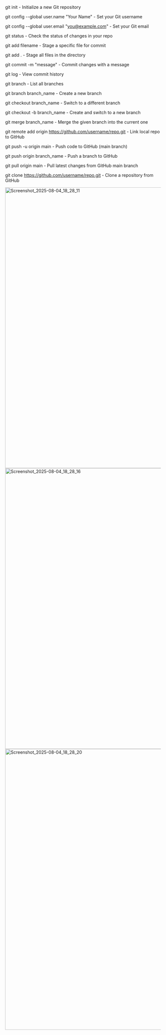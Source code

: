 git init                 - Initialize a new Git repository

git config --global user.name "Your Name"   - Set your Git username

git config --global user.email "you@example.com" - Set your Git email

git status              - Check the status of changes in your repo

git add filename        - Stage a specific file for commit

git add .               - Stage all files in the directory

git commit -m "message" - Commit changes with a message

git log                 - View commit history

git branch              - List all branches

git branch branch_name  - Create a new branch

git checkout branch_name - Switch to a different branch

git checkout -b branch_name - Create and switch to a new branch

git merge branch_name   - Merge the given branch into the current one

git remote add origin https://github.com/username/repo.git - Link local repo to GitHub

git push -u origin main - Push code to GitHub (main branch)

git push origin branch_name - Push a branch to GitHub

git pull origin main    - Pull latest changes from GitHub main branch

git clone https://github.com/username/repo.git - Clone a repository from GitHub

<img width="1920" height="909" alt="Screenshot_2025-08-04_18_28_11" src="https://github.com/user-attachments/assets/3651800e-6e19-4c03-b6bd-bb1c9269798e" />

<img width="1920" height="909" alt="Screenshot_2025-08-04_18_28_16" src="https://github.com/user-attachments/assets/e56c4601-d781-48b6-8561-c5255ad60287" />

<img width="1920" height="909" alt="Screenshot_2025-08-04_18_28_20" src="https://github.com/user-attachments/assets/01a8d2eb-e402-4a86-b6f5-6c4b30a1a926" />



